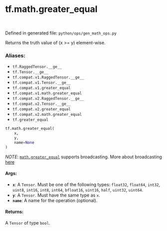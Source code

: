 <div itemscope itemtype="http://developers.google.com/ReferenceObject">
<meta itemprop="name" content="tf.math.greater_equal" />
<meta itemprop="path" content="Stable" />
</div>

# tf.math.greater_equal

<!-- Insert buttons -->

<table class="tfo-notebook-buttons tfo-api" align="left">
</table>

Defined in generated file: `python/ops/gen_math_ops.py`



<!-- Start diff -->
Returns the truth value of (x >= y) element-wise.

### Aliases:

* `tf.RaggedTensor.__ge__`
* `tf.Tensor.__ge__`
* `tf.compat.v1.RaggedTensor.__ge__`
* `tf.compat.v1.Tensor.__ge__`
* `tf.compat.v1.greater_equal`
* `tf.compat.v1.math.greater_equal`
* `tf.compat.v2.RaggedTensor.__ge__`
* `tf.compat.v2.Tensor.__ge__`
* `tf.compat.v2.greater_equal`
* `tf.compat.v2.math.greater_equal`
* `tf.greater_equal`


``` python
tf.math.greater_equal(
    x,
    y,
    name=None
)
```



<!-- Placeholder for "Used in" -->

*NOTE*: <a href="../../tf/math/greater_equal.md"><code>math.greater_equal</code></a> supports broadcasting. More about broadcasting
[here](http://docs.scipy.org/doc/numpy/user/basics.broadcasting.html)

#### Args:


* <b>`x`</b>: A `Tensor`. Must be one of the following types: `float32`, `float64`, `int32`, `uint8`, `int16`, `int8`, `int64`, `bfloat16`, `uint16`, `half`, `uint32`, `uint64`.
* <b>`y`</b>: A `Tensor`. Must have the same type as `x`.
* <b>`name`</b>: A name for the operation (optional).


#### Returns:

A `Tensor` of type `bool`.
